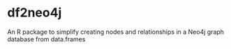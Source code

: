 # df2neo4j
An R package to simplify creating nodes and relationships in a Neo4j graph database from data.frames 
